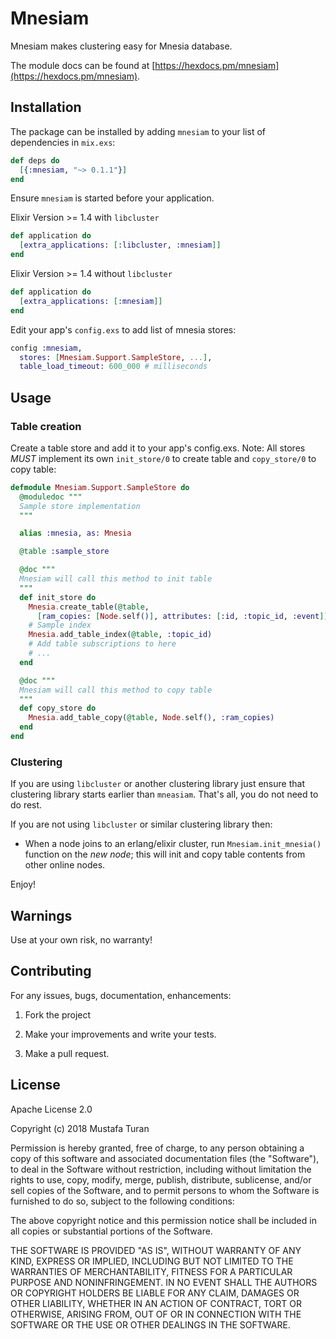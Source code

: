 # Mnesiam

Mnesiam makes clustering easy for Mnesia database.

The module docs can be found at [https://hexdocs.pm/mnesiam](https://hexdocs.pm/mnesiam).

## Installation

The package can be installed by adding `mnesiam` to your list of dependencies in `mix.exs`:

```elixir
def deps do
  [{:mnesiam, "~> 0.1.1"}]
end
```

Ensure `mnesiam` is started before your application.

Elixir Version >= 1.4 with `libcluster`

```elixir
def application do
  [extra_applications: [:libcluster, :mnesiam]]
end
```

Elixir Version >= 1.4 without `libcluster`

```elixir
def application do
  [extra_applications: [:mnesiam]]
end
```

Edit your app's `config.exs` to add list of mnesia stores:

```elixir
config :mnesiam,
  stores: [Mnesiam.Support.SampleStore, ...],
  table_load_timeout: 600_000 # milliseconds
```

## Usage

### Table creation

Create a table store and add it to your app's config.exs. Note: All stores *MUST* implement its own `init_store/0` to create table and `copy_store/0` to copy table:

```elixir
defmodule Mnesiam.Support.SampleStore do
  @moduledoc """
  Sample store implementation
  """

  alias :mnesia, as: Mnesia

  @table :sample_store

  @doc """
  Mnesiam will call this method to init table
  """
  def init_store do
    Mnesia.create_table(@table,
      [ram_copies: [Node.self()], attributes: [:id, :topic_id, :event]])
    # Sample index
    Mnesia.add_table_index(@table, :topic_id)
    # Add table subscriptions to here
    # ...
  end

  @doc """
  Mnesiam will call this method to copy table
  """
  def copy_store do
    Mnesia.add_table_copy(@table, Node.self(), :ram_copies)
  end
end

```

### Clustering

If you are using `libcluster` or another clustering library just ensure that clustering library starts earlier than `mneasiam`. That's all, you do not need to do rest.

If you are not using `libcluster` or similar clustering library then:

- When a node joins to an erlang/elixir cluster, run `Mnesiam.init_mnesia()` function on the *new node*; this will init and copy table contents from other online nodes.

Enjoy!

## Warnings

Use at your own risk, no warranty!

## Contributing

For any issues, bugs, documentation, enhancements:

1) Fork the project

2) Make your improvements and write your tests.

3) Make a pull request.

## License

Apache License 2.0

Copyright (c) 2018 Mustafa Turan

Permission is hereby granted, free of charge, to any person obtaining a copy of this software and associated documentation files (the "Software"), to deal in the Software without restriction, including without limitation the rights to use, copy, modify, merge, publish, distribute, sublicense, and/or sell copies of the Software, and to permit persons to whom the Software is furnished to do so, subject to the following conditions:

The above copyright notice and this permission notice shall be included in all copies or substantial portions of the Software.

THE SOFTWARE IS PROVIDED "AS IS", WITHOUT WARRANTY OF ANY KIND, EXPRESS OR IMPLIED, INCLUDING BUT NOT LIMITED TO THE WARRANTIES OF MERCHANTABILITY, FITNESS FOR A PARTICULAR PURPOSE AND NONINFRINGEMENT. IN NO EVENT SHALL THE AUTHORS OR COPYRIGHT HOLDERS BE LIABLE FOR ANY CLAIM, DAMAGES OR OTHER LIABILITY, WHETHER IN AN ACTION OF CONTRACT, TORT OR OTHERWISE, ARISING FROM, OUT OF OR IN CONNECTION WITH THE SOFTWARE OR THE USE OR OTHER DEALINGS IN THE SOFTWARE.
